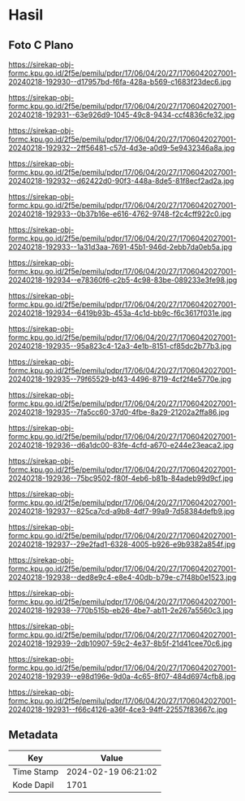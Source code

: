 # Hasil

## Foto C Plano

https://sirekap-obj-formc.kpu.go.id/2f5e/pemilu/pdpr/17/06/04/20/27/1706042027001-20240218-192930--d17957bd-f6fa-428a-b569-c1683f23dec6.jpg

https://sirekap-obj-formc.kpu.go.id/2f5e/pemilu/pdpr/17/06/04/20/27/1706042027001-20240218-192931--63e926d9-1045-49c8-9434-ccf4836cfe32.jpg

https://sirekap-obj-formc.kpu.go.id/2f5e/pemilu/pdpr/17/06/04/20/27/1706042027001-20240218-192932--2ff56481-c57d-4d3e-a0d9-5e9432346a8a.jpg

https://sirekap-obj-formc.kpu.go.id/2f5e/pemilu/pdpr/17/06/04/20/27/1706042027001-20240218-192932--d62422d0-90f3-448a-8de5-81f8ecf2ad2a.jpg

https://sirekap-obj-formc.kpu.go.id/2f5e/pemilu/pdpr/17/06/04/20/27/1706042027001-20240218-192933--0b37b16e-e616-4762-9748-f2c4cff922c0.jpg

https://sirekap-obj-formc.kpu.go.id/2f5e/pemilu/pdpr/17/06/04/20/27/1706042027001-20240218-192933--1a31d3aa-7691-45b1-946d-2ebb7da0eb5a.jpg

https://sirekap-obj-formc.kpu.go.id/2f5e/pemilu/pdpr/17/06/04/20/27/1706042027001-20240218-192934--e78360f6-c2b5-4c98-83be-089233e3fe98.jpg

https://sirekap-obj-formc.kpu.go.id/2f5e/pemilu/pdpr/17/06/04/20/27/1706042027001-20240218-192934--6419b93b-453a-4c1d-bb9c-f6c3617f031e.jpg

https://sirekap-obj-formc.kpu.go.id/2f5e/pemilu/pdpr/17/06/04/20/27/1706042027001-20240218-192935--95a823c4-12a3-4e1b-8151-cf85dc2b77b3.jpg

https://sirekap-obj-formc.kpu.go.id/2f5e/pemilu/pdpr/17/06/04/20/27/1706042027001-20240218-192935--79f65529-bf43-4496-8719-4cf2f4e5770e.jpg

https://sirekap-obj-formc.kpu.go.id/2f5e/pemilu/pdpr/17/06/04/20/27/1706042027001-20240218-192935--7fa5cc60-37d0-4fbe-8a29-21202a2ffa86.jpg

https://sirekap-obj-formc.kpu.go.id/2f5e/pemilu/pdpr/17/06/04/20/27/1706042027001-20240218-192936--d6a1dc00-83fe-4cfd-a670-e244e23eaca2.jpg

https://sirekap-obj-formc.kpu.go.id/2f5e/pemilu/pdpr/17/06/04/20/27/1706042027001-20240218-192936--75bc9502-f80f-4eb6-b81b-84adeb99d9cf.jpg

https://sirekap-obj-formc.kpu.go.id/2f5e/pemilu/pdpr/17/06/04/20/27/1706042027001-20240218-192937--825ca7cd-a9b8-4df7-99a9-7d58384defb9.jpg

https://sirekap-obj-formc.kpu.go.id/2f5e/pemilu/pdpr/17/06/04/20/27/1706042027001-20240218-192937--29e2fad1-6328-4005-b926-e9b9382a854f.jpg

https://sirekap-obj-formc.kpu.go.id/2f5e/pemilu/pdpr/17/06/04/20/27/1706042027001-20240218-192938--ded8e9c4-e8e4-40db-b79e-c7f48b0e1523.jpg

https://sirekap-obj-formc.kpu.go.id/2f5e/pemilu/pdpr/17/06/04/20/27/1706042027001-20240218-192938--770b515b-eb26-4be7-ab11-2e267a5560c3.jpg

https://sirekap-obj-formc.kpu.go.id/2f5e/pemilu/pdpr/17/06/04/20/27/1706042027001-20240218-192939--2db10907-59c2-4e37-8b5f-21d41cee70c6.jpg

https://sirekap-obj-formc.kpu.go.id/2f5e/pemilu/pdpr/17/06/04/20/27/1706042027001-20240218-192939--e98d196e-9d0a-4c65-8f07-484d6974cfb8.jpg

https://sirekap-obj-formc.kpu.go.id/2f5e/pemilu/pdpr/17/06/04/20/27/1706042027001-20240218-192931--f66c4126-a36f-4ce3-94ff-22557f83667c.jpg


## Metadata

| Key        | Value               |
| ---------- | ------------------- |
| Time Stamp | 2024-02-19 06:21:02 |
| Kode Dapil | 1701                |



